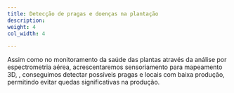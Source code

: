 ```yaml
---
title: Detecção de pragas e doenças na plantação
description: 
weight: 4
col_width: 4

---
```

Assim como no monitoramento da saúde das plantas através da análise por espectrometria aérea, acrescentaremos sensoriamento para mapeamento 3D, , conseguimos detectar possíveis pragas e locais com baixa produção, permitindo evitar quedas significativas na produção.